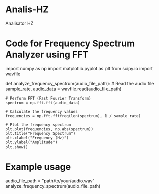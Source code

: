# Analis-HZ
Analisator HZ
# Code for Frequency Spectrum Analyzer using FFT
import numpy as np
import matplotlib.pyplot as plt
from scipy.io import wavfile

def analyze_frequency_spectrum(audio_file_path):
    # Read the audio file
    sample_rate, audio_data = wavfile.read(audio_file_path)

    # Perform FFT (Fast Fourier Transform)
    spectrum = np.fft.fft(audio_data)

    # Calculate the frequency values
    frequencies = np.fft.fftfreq(len(spectrum), 1 / sample_rate)

    # Plot the frequency spectrum
    plt.plot(frequencies, np.abs(spectrum))
    plt.title("Frequency Spectrum")
    plt.xlabel("Frequency (Hz)")
    plt.ylabel("Amplitude")
    plt.show()

# Example usage
audio_file_path = "path/to/your/audio.wav"
analyze_frequency_spectrum(audio_file_path)
